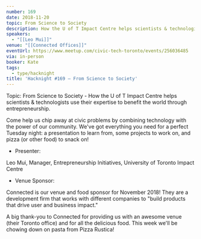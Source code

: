 ```yaml
---
number: 169
date: 2018-11-20
topic: From Science to Society
description: How the U of T Impact Centre helps scientists & technologists use their expertise to benefit the world through entrepreneurship.
speakers:
  - "[[Leo Mui]]"
venue: "[[Connected Offices]]"
eventUrl: https://www.meetup.com/civic-tech-toronto/events/256036485
via: in-person
booker: Kate
tags:
  - type/hacknight
title: 'Hacknight #169 – From Science to Society'
---
```


Topic: From Science to Society - How the U of T Impact Centre helps scientists & technologists use their expertise to benefit the world through entrepreneurship.

Come help us chip away at civic problems by combining technology with the power of our community. We've got everything you need for a perfect Tuesday night: a presentation to learn from, some projects to work on, and pizza (or other food) to snack on!

+ Presenter:

Leo Mui, Manager, Entrepreneurship Initiatives, University of Toronto Impact Centre

+ Venue Sponsor:

Connected is our venue and food sponsor for November 2018!
They are a development firm that works with different companies to "build products that drive user and business impact."

A big thank-you to Connected for providing us with an awesome venue (their Toronto office) and for all the delicious food.
This week we'll be chowing down on pasta from Pizza Rustica!

